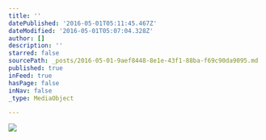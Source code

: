 ```yaml
---
title: ''
datePublished: '2016-05-01T05:11:45.467Z'
dateModified: '2016-05-01T05:07:04.328Z'
author: []
description: ''
starred: false
sourcePath: _posts/2016-05-01-9aef8448-8e1e-43f1-88ba-f69c90da9095.md
published: true
inFeed: true
hasPage: false
inNav: false
_type: MediaObject

---
```

![](https://the-grid-user-content.s3-us-west-2.amazonaws.com/d3aaf878-8fbd-455b-9f7c-98a4d6fe7665.jpg)